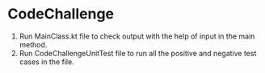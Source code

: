 # CodeChallenge

1. Run MainClass.kt file to check output with the help of input in the main method.
2. Run CodeChallengeUnitTest file to run all the positive and negative test cases in the file.
